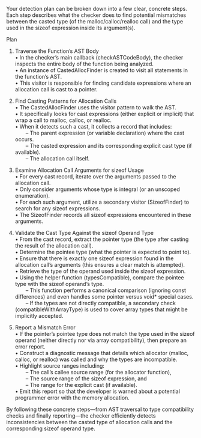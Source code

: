 Your detection plan can be broken down into a few clear, concrete steps. Each step describes what the checker does to find potential mismatches between the casted type (of the malloc/calloc/realloc call) and the type used in the sizeof expression inside its argument(s).

Plan

1. Traverse the Function’s AST Body  
   • In the checker’s main callback (checkASTCodeBody), the checker inspects the entire body of the function being analyzed.  
   • An instance of CastedAllocFinder is created to visit all statements in the function’s AST.  
   • This visitor is responsible for finding candidate expressions where an allocation call is cast to a pointer.

2. Find Casting Patterns for Allocation Calls  
   • The CastedAllocFinder uses the visitor pattern to walk the AST.  
   • It specifically looks for cast expressions (either explicit or implicit) that wrap a call to malloc, calloc, or realloc.  
   • When it detects such a cast, it collects a record that includes:  
  – The parent expression (or variable declaration) where the cast occurs.  
  – The casted expression and its corresponding explicit cast type (if available).  
  – The allocation call itself.

3. Examine Allocation Call Arguments for sizeof Usage  
   • For every cast record, iterate over the arguments passed to the allocation call.  
   • Only consider arguments whose type is integral (or an unscoped enumeration).  
   • For each such argument, utilize a secondary visitor (SizeofFinder) to search for any sizeof expressions.  
   • The SizeofFinder records all sizeof expressions encountered in these arguments.

4. Validate the Cast Type Against the sizeof Operand Type  
   • From the cast record, extract the pointer type (the type after casting the result of the allocation call).  
   • Determine the pointee type (what the pointer is expected to point to).  
   • Ensure that there is exactly one sizeof expression found in the allocation call’s arguments (this ensures a clear match is attempted).  
   • Retrieve the type of the operand used inside the sizeof expression.  
   • Using the helper function (typesCompatible), compare the pointee type with the sizeof operand’s type.  
  – This function performs a canonical comparison (ignoring const differences) and even handles some pointer versus void* special cases.  
  – If the types are not directly compatible, a secondary check (compatibleWithArrayType) is used to cover array types that might be implicitly accepted.

5. Report a Mismatch Error  
   • If the pointer’s pointee type does not match the type used in the sizeof operand (neither directly nor via array compatibility), then prepare an error report.  
   • Construct a diagnostic message that details which allocator (malloc, calloc, or realloc) was called and why the types are incompatible.  
   • Highlight source ranges including:  
  – The call’s callee source range (for the allocator function),  
  – The source range of the sizeof expression, and  
  – The range for the explicit cast (if available).  
   • Emit this report so that the developer is warned about a potential programmer error with the memory allocation.

By following these concrete steps—from AST traversal to type compatibility checks and finally reporting—the checker efficiently detects inconsistencies between the casted type of allocation calls and the corresponding sizeof operand type.